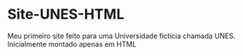 # Site-UNES-HTML
Meu primeiro site feito para uma Universidade fictícia chamada UNES. Inicialmente montado apenas em HTML
